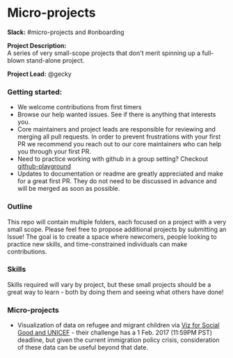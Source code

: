 # Micro-projects

**Slack:** #micro-projects and #onboarding

**Project Description:**  
A series of very small-scope projects that don't merit spinning up a full-blown stand-alone project. 

**Project Lead:**
@gecky

### Getting started:
* We welcome contributions from first timers
* Browse our help wanted issues. See if there is anything that interests you.
* Core maintainers and project leads are responsible for reviewing and merging all pull requests. In order to prevent frustrations with your first PR we recommend you reach out to our core maintainers who can help you through your first PR.
* Need to practice working with github in a group setting? Checkout [github-playground](https://github.com/Data4Democracy/github-playground)
* Updates to documentation or readme are greatly appreciated and make for a great first PR. They do not need to be discussed in advance and will be merged as soon as possible.

### Outline
This repo will contain multiple folders, each focused on a project with a very small scope.  Please feel free to propose additional projects by submitting an Issue!  The goal is to create a space where newcomers, people looking to practice new skills, and time-constrained individuals can make contributions.


### Skills
Skills required will vary by project, but these small projects should be a great way to learn - both by doing them and seeing what others have done!


### Micro-projects
* Visualization of data on refugee and migrant children via [Viz for Social Good and UNICEF](https://www.vizforsocialgood.com/united-nations-childrens-fund) - their challenge has a 1 Feb. 2017 (11:59PM PST) deadline, but given the current immigration policy crisis, consideration of these data can be useful beyond that date.  